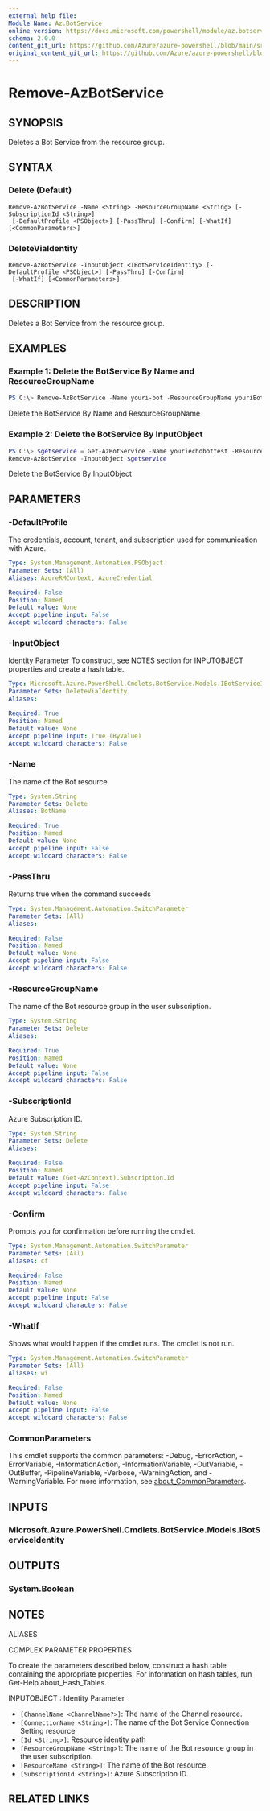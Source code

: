 ```yaml
---
external help file: 
Module Name: Az.BotService
online version: https://docs.microsoft.com/powershell/module/az.botservice/remove-azbotservice
schema: 2.0.0
content_git_url: https://github.com/Azure/azure-powershell/blob/main/src/BotService/help/Remove-AzBotService.md
original_content_git_url: https://github.com/Azure/azure-powershell/blob/main/src/BotService/help/Remove-AzBotService.md
---
```


# Remove-AzBotService

## SYNOPSIS
Deletes a Bot Service from the resource group.

## SYNTAX

### Delete (Default)
```
Remove-AzBotService -Name <String> -ResourceGroupName <String> [-SubscriptionId <String>]
 [-DefaultProfile <PSObject>] [-PassThru] [-Confirm] [-WhatIf] [<CommonParameters>]
```

### DeleteViaIdentity
```
Remove-AzBotService -InputObject <IBotServiceIdentity> [-DefaultProfile <PSObject>] [-PassThru] [-Confirm]
 [-WhatIf] [<CommonParameters>]
```

## DESCRIPTION
Deletes a Bot Service from the resource group.

## EXAMPLES

### Example 1: Delete the BotService By Name and ResourceGroupName
```powershell
PS C:\> Remove-AzBotService -Name youri-bot -ResourceGroupName youriBotTest

```

Delete the BotService By Name and ResourceGroupName

### Example 2: Delete the BotService By InputObject
```powershell
PS C:\> $getservice = Get-AzBotService -Name youriechobottest -ResourceGroupName youriBotTest
Remove-AzBotService -InputObject $getservice

```

Delete the BotService By InputObject

## PARAMETERS

### -DefaultProfile
The credentials, account, tenant, and subscription used for communication with Azure.

```yaml
Type: System.Management.Automation.PSObject
Parameter Sets: (All)
Aliases: AzureRMContext, AzureCredential

Required: False
Position: Named
Default value: None
Accept pipeline input: False
Accept wildcard characters: False
```

### -InputObject
Identity Parameter
To construct, see NOTES section for INPUTOBJECT properties and create a hash table.

```yaml
Type: Microsoft.Azure.PowerShell.Cmdlets.BotService.Models.IBotServiceIdentity
Parameter Sets: DeleteViaIdentity
Aliases:

Required: True
Position: Named
Default value: None
Accept pipeline input: True (ByValue)
Accept wildcard characters: False
```

### -Name
The name of the Bot resource.

```yaml
Type: System.String
Parameter Sets: Delete
Aliases: BotName

Required: True
Position: Named
Default value: None
Accept pipeline input: False
Accept wildcard characters: False
```

### -PassThru
Returns true when the command succeeds

```yaml
Type: System.Management.Automation.SwitchParameter
Parameter Sets: (All)
Aliases:

Required: False
Position: Named
Default value: None
Accept pipeline input: False
Accept wildcard characters: False
```

### -ResourceGroupName
The name of the Bot resource group in the user subscription.

```yaml
Type: System.String
Parameter Sets: Delete
Aliases:

Required: True
Position: Named
Default value: None
Accept pipeline input: False
Accept wildcard characters: False
```

### -SubscriptionId
Azure Subscription ID.

```yaml
Type: System.String
Parameter Sets: Delete
Aliases:

Required: False
Position: Named
Default value: (Get-AzContext).Subscription.Id
Accept pipeline input: False
Accept wildcard characters: False
```

### -Confirm
Prompts you for confirmation before running the cmdlet.

```yaml
Type: System.Management.Automation.SwitchParameter
Parameter Sets: (All)
Aliases: cf

Required: False
Position: Named
Default value: None
Accept pipeline input: False
Accept wildcard characters: False
```

### -WhatIf
Shows what would happen if the cmdlet runs.
The cmdlet is not run.

```yaml
Type: System.Management.Automation.SwitchParameter
Parameter Sets: (All)
Aliases: wi

Required: False
Position: Named
Default value: None
Accept pipeline input: False
Accept wildcard characters: False
```

### CommonParameters
This cmdlet supports the common parameters: -Debug, -ErrorAction, -ErrorVariable, -InformationAction, -InformationVariable, -OutVariable, -OutBuffer, -PipelineVariable, -Verbose, -WarningAction, and -WarningVariable. For more information, see [about_CommonParameters](http://go.microsoft.com/fwlink/?LinkID=113216).

## INPUTS

### Microsoft.Azure.PowerShell.Cmdlets.BotService.Models.IBotServiceIdentity

## OUTPUTS

### System.Boolean

## NOTES

ALIASES

COMPLEX PARAMETER PROPERTIES

To create the parameters described below, construct a hash table containing the appropriate properties. For information on hash tables, run Get-Help about_Hash_Tables.


INPUTOBJECT <IBotServiceIdentity>: Identity Parameter
  - `[ChannelName <ChannelName?>]`: The name of the Channel resource.
  - `[ConnectionName <String>]`: The name of the Bot Service Connection Setting resource
  - `[Id <String>]`: Resource identity path
  - `[ResourceGroupName <String>]`: The name of the Bot resource group in the user subscription.
  - `[ResourceName <String>]`: The name of the Bot resource.
  - `[SubscriptionId <String>]`: Azure Subscription ID.

## RELATED LINKS

